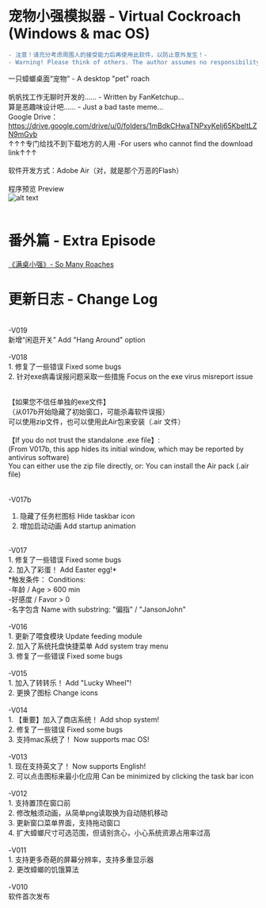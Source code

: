 # 宠物小强模拟器 - Virtual Cockroach (Windows & mac OS)
```diff
- 注意！请充分考虑周围人的接受能力后再使用此软件，以防止意外发生！-
- Warning! Please think of others. The author assumes no responsibility for a damaged screen!-
```
一只蟑螂桌面“宠物” - A desktop "pet" roach <br/><br/>
帆帆找工作无聊时开发的…… - Written by FanKetchup...<br/>
算是恶趣味设计吧…… - Just a bad taste meme... <br/>
Google Drive：https://drive.google.com/drive/u/0/folders/1mBdkCHwaTNPxyKeIj65KbeltLZN9mGyb
<br/>↑↑↑专门给找不到下载地方的人用 -For users who cannot find the download link↑↑↑
<br/>
<br/>
软件开发方式：Adobe Air（对，就是那个万恶的Flash）
<br/>
<br/>程序预览 Preview<br/>
![alt text](https://github.com/FerryYoungFan/VirtualCockroach/blob/master/screenshot.png)
<br/><br/>
# 番外篇 - Extra Episode
[《满桌小强》- So Many Roaches](https://github.com/FerryYoungFan/SoManyRoaches "So Many Roaches")
# 更新日志 - Change Log
<br/>
-V019<br/>
新增“闲逛开关”  Add "Hang Around" option<br/>

<br/>
-V018<br/>
1. 修复了一些错误   Fixed some bugs <br/>
2. 针对exe病毒误报问题采取一些措施  Focus on the exe virus misreport issue<br/><br/>

【如果您不信任单独的exe文件】<br/>
（从017b开始隐藏了初始窗口，可能杀毒软件误报）<br/>
可以使用zip文件，也可以使用此Air包来安装（.air 文件）<br/>
<br/>
【If you do not trust the standalone .exe file】:<br/>
(From V017b, this app hides its initial window, which may be reported by antivirus software)<br/>
You can either use the zip file directly, or: You can install the Air pack (.air file)<br/>
<br/>
<br/>
-V017b<br/>
1. 隐藏了任务栏图标  Hide taskbar icon<br/>
2. 增加启动动画  Add startup animation<br/>
<br/>
-V017<br/>
1. 修复了一些错误   Fixed some bugs <br/>
2. 加入了彩蛋！  Add Easter egg!* <br/>
*触发条件：  Conditions: <br/>
-年龄 / Age > 600 min<br/>
-好感度 / Favor > 0<br/>
-名字包含  Name with substring: "偏指" / "JansonJohn"<br/>

<br/>
-V016<br/>
1. 更新了喂食模块  Update feeding module<br/>
2. 加入了系统托盘快捷菜单  Add system tray menu<br/>
3. 修复了一些错误   Fixed some bugs <br/>
<br/>
-V015<br/>
1. 加入了转转乐！  Add "Lucky Wheel"!<br/>
2. 更换了图标   Change icons <br/>
<br/>
-V014<br/>
1. 【重要】加入了商店系统！  Add shop system!<br/>
2. 修复了一些错误   Fixed some bugs <br/>
3. 支持mac系统了！  Now supports mac OS!<br/>
<br/>
-V013<br/>
1. 现在支持英文了！  Now supports English!<br/>
2. 可以点击图标来最小化应用  Can be minimized by clicking the task bar icon <br/>
<br/>
-V012<br/>
1. 支持置顶在窗口前<br/>
2. 修改触须动画，从简单png读取换为自动随机移动<br/>
3. 更新窗口菜单界面，支持拖动窗口<br/>
4. 扩大蟑螂尺寸可选范围，但请别贪心，小心系统资源占用率过高<br/>
<br/>
-V011<br/>
1. 支持更多奇葩的屏幕分辨率，支持多重显示器<br/>
2. 更改蟑螂的饥饿算法<br/>
<br/>
-V010<br/>
软件首次发布<br/>
